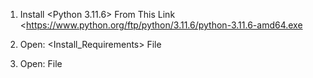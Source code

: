 1. Install <Python 3.11.6> From This Link <https://www.python.org/ftp/python/3.11.6/python-3.11.6-amd64.exe

2. Open: <Install_Requirements> File


3. Open: <Start> File
